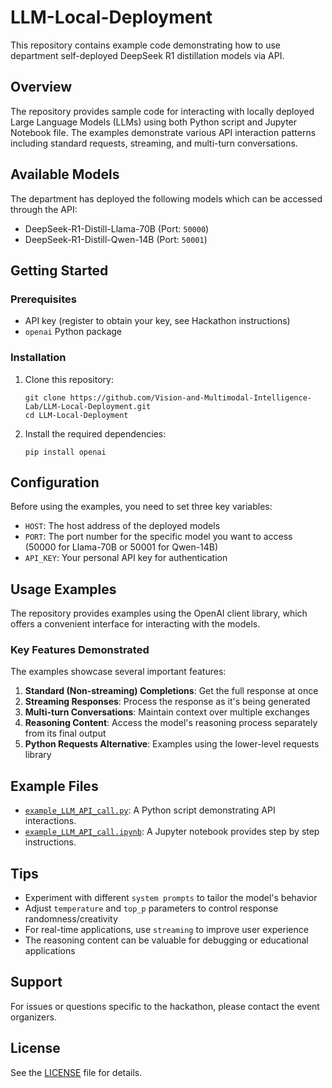 # LLM-Local-Deployment

This repository contains example code demonstrating how to use department self-deployed DeepSeek R1 distillation models via API.

## Overview

The repository provides sample code for interacting with locally deployed Large Language Models (LLMs) using both Python script and Jupyter Notebook file. The examples demonstrate various API interaction patterns including standard requests, streaming, and multi-turn conversations.

## Available Models

The department has deployed the following models which can be accessed through the API:

- DeepSeek-R1-Distill-Llama-70B (Port: `50000`)
- DeepSeek-R1-Distill-Qwen-14B (Port: `50001`)

## Getting Started

### Prerequisites

- API key (register to obtain your key, see Hackathon instructions)
- `openai` Python package

### Installation

1. Clone this repository:
   ```
   git clone https://github.com/Vision-and-Multimodal-Intelligence-Lab/LLM-Local-Deployment.git
   cd LLM-Local-Deployment
   ```

2. Install the required dependencies:
   ```
   pip install openai
   ```

## Configuration

Before using the examples, you need to set three key variables:

- `HOST`: The host address of the deployed models
- `PORT`: The port number for the specific model you want to access (50000 for Llama-70B or 50001 for Qwen-14B)
- `API_KEY`: Your personal API key for authentication

## Usage Examples

The repository provides examples using the OpenAI client library, which offers a convenient interface for interacting with the models.

### Key Features Demonstrated

The examples showcase several important features:

1. **Standard (Non-streaming) Completions**: Get the full response at once
2. **Streaming Responses**: Process the response as it's being generated
3. **Multi-turn Conversations**: Maintain context over multiple exchanges
4. **Reasoning Content**: Access the model's reasoning process separately from its final output
5. **Python Requests Alternative**: Examples using the lower-level requests library

## Example Files

- [`example_LLM_API_call.py`](example_LLM_API_call.py): A Python script demonstrating API interactions.
- [`example_LLM_API_call.ipynb`](example_LLM_API_call.ipynb): A Jupyter notebook provides step by step instructions.

## Tips

- Experiment with different `system prompts` to tailor the model's behavior
- Adjust `temperature` and `top_p` parameters to control response randomness/creativity
- For real-time applications, use `streaming` to improve user experience
- The reasoning content can be valuable for debugging or educational applications

## Support

For issues or questions specific to the hackathon, please contact the event organizers.

## License

See the [LICENSE](LICENSE) file for details.
